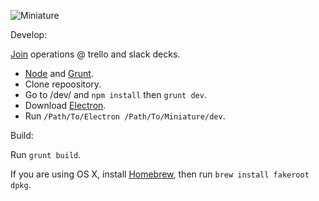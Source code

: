 ![Miniature](https://i.imgur.com/zEiDuPp.png)

Develop:

[Join](mailto:doreminiature@gmail.com?subject=Joining%20Miniature%20development&body=Applying%20for%20trello%20and%20slack%20invitations.) operations @ trello and slack decks.

* [Node](https://nodejs.org) and [Grunt](http://gruntjs.com).
* Clone repoository.
* Go to /dev/ and `npm install` then `grunt dev`.
* Download [Electron](https://github.com/electron/electron/releases).
* Run `/Path/To/Electron /Path/To/Miniature/dev`.

Build:

Run `grunt build`.

If you are using OS X, install [Homebrew](http://brew.sh), then run `brew install fakeroot dpkg`.
